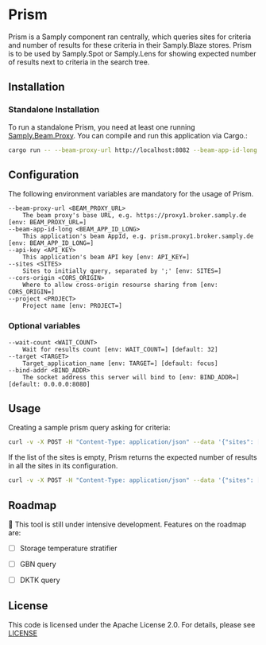 # Prism

Prism is a Samply component ran centrally, which queries sites for criteria and number of results for these criteria in their Samply.Blaze stores. Prism is to be used by Samply.Spot or Samply.Lens for showing expected number of results next to criteria in the search tree. 

## Installation

### Standalone Installation

To run a standalone Prism, you need at least one running [Samply.Beam.Proxy](https://github.com/samply/beam/).
You can compile and run this application via Cargo.:

```bash
cargo run -- --beam-proxy-url http://localhost:8082 --beam-app-id-long app2.proxy2.broker --api-key App1Secret --wait-count 5 --bind-addr 127.0.0.1:8066 --sites proxy1 --cors-origin any --project bbmri --target app1
```

## Configuration

The following environment variables are mandatory for the usage of Prism.

```
--beam-proxy-url <BEAM_PROXY_URL>
    The beam proxy's base URL, e.g. https://proxy1.broker.samply.de [env: BEAM_PROXY_URL=]
--beam-app-id-long <BEAM_APP_ID_LONG>
    This application's beam AppId, e.g. prism.proxy1.broker.samply.de [env: BEAM_APP_ID_LONG=]
--api-key <API_KEY>
    This application's beam API key [env: API_KEY=]
--sites <SITES>
    Sites to initially query, separated by ';' [env: SITES=]
--cors-origin <CORS_ORIGIN>
    Where to allow cross-origin resourse sharing from [env: CORS_ORIGIN=]
--project <PROJECT>
    Project name [env: PROJECT=]
```

### Optional variables

```      
--wait-count <WAIT_COUNT>
    Wait for results count [env: WAIT_COUNT=] [default: 32]
--target <TARGET>
    Target_application_name [env: TARGET=] [default: focus]
--bind-addr <BIND_ADDR>
    The socket address this server will bind to [env: BIND_ADDR=] [default: 0.0.0.0:8080]
```


## Usage

Creating a sample prism query asking for criteria:

```bash
curl -v -X POST -H "Content-Type: application/json" --data '{"sites": ["proxy1"]}'  http://localhost:8066/criteria
```

If the list of the sites is empty, Prism returns the expected number of results in all the sites in its configuration.

```bash
curl -v -X POST -H "Content-Type: application/json" --data '{"sites": []}'  http://localhost:8066/criteria
```


## Roadmap

:construction: This tool is still under intensive development. Features on the roadmap are:

- [ ] Storage temperature stratifier
- [ ] GBN query 
- [ ] DKTK query


## License

This code is licensed under the Apache License 2.0. For details, please see [LICENSE](./LICENSE)
